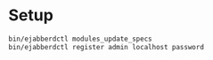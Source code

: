 # Setup

```sh
bin/ejabberdctl modules_update_specs
bin/ejabberdctl register admin localhost password
```

